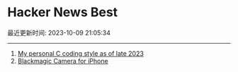 # Hacker News Best

最近更新时间: 2023-10-09 21:05:34

--- 
1. [My personal C coding style as of late 2023](https://nullprogram.com/blog/2023/10/08/) 
2. [Blackmagic Camera for iPhone](https://www.blackmagicdesign.com/products/blackmagiccamera) 
